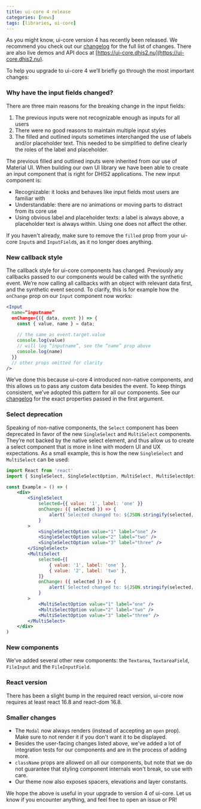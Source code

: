 ```yaml
---
title: ui-core 4 release
categories: [news]
tags: [libraries, ui-core]
---
```


As you might know, ui-core version 4 has recently been released. We recommend you check out our [changelog](https://github.com/dhis2/ui-core/blob/master/CHANGELOG.md) for the full list of changes. There are also live demos and API docs at [https://ui-core.dhis2.nu](https://ui-core.dhis2.nu).

To help you upgrade to ui-core 4 we’ll briefly go through the most important changes:

### Why have the input fields changed?

There are three main reasons for the breaking change in the input fields:

1. The previous inputs were not recognizable enough as inputs for all users
2. There were no good reasons to maintain multiple input styles
3. The filled and outlined inputs sometimes interchanged the use of labels and/or placeholder text. This needed to be simplified to define clearly the roles of the label and placeholder.

The previous filled and outlined inputs were inherited from our use of Material UI. When building our own UI library we have been able to create an input component that is right for DHIS2 applications. The new input component is:

- Recognizable: it looks and behaves like input fields most users are familiar with
- Understandable: there are no animations or moving parts to distract from its core use
- Using obvious label and placeholder texts: a label is always above, a placeholder text is always within. Using one does not affect the other.

If you haven't already, make sure to remove the `filled` prop from your ui-core `Input`s and `InputField`s, as it no longer does anything.

### New callback style

The callback style for ui-core components has changed. Previously any callbacks passed to our components would be called with the synthetic event. We’re now calling all callbacks with an object with relevant data first, and the synthetic event second. To clarify, this is for example how the `onChange` prop on our `Input` component now works:

```jsx
<Input
  name=“inputname”
  onChange={({ data, event }) => {
    const { value, name } = data;
    
    // the same as event.target.value
    console.log(value)
    // will log “inputname”, see the “name” prop above
    console.log(name)
  }}
  // other props omitted for clarity
/>
```

We’ve done this because ui-core 4 introduced non-native components, and this allows us to pass any custom data besides the event. To keep things consistent, we’ve adopted this pattern for all our components. See our [changelog](https://github.com/dhis2/ui-core/blob/master/CHANGELOG.md#breaking-changes) for the exact properties passed in the first argument.

### Select deprecation

Speaking of non-native components, the `Select` component has been deprecated In favor of the new `SingleSelect` and `MultiSelect` components. They’re not backed by the native select element, and thus allow us to create a select component that is more in line with modern UI and UX expectations. As a small example, this is how the new `SingleSelect` and `MultiSelect` can be used:

```jsx
import React from 'react'
import { SingleSelect, SingleSelectOption, MultiSelect, MultiSelectOption } from '@dhis2/ui-core'

const Example = () => (
    <div>
        <SingleSelect
            selected={{ value: '1', label: 'one' }}
            onChange: ({ selected }) => {
                alert(`Selected changed to: ${JSON.stringify(selected, null, 2)}`)
            }
        >
            <SingleSelectOption value="1" label="one" />
            <SingleSelectOption value="2" label="two" />
            <SingleSelectOption value="3" label="three" />
        </SingleSelect> 
        <MultiSelect
            selected={[
                { value: '1', label: 'one' },
                { value: '2', label: 'two' },
            ]}
            onChange: ({ selected }) => {
                alert(`Selected changed to: ${JSON.stringify(selected, null, 2)}`)
            }
        >
            <MultiSelectOption value="1" label="one" />
            <MultiSelectOption value="2" label="two" />
            <MultiSelectOption value="3" label="three" />
        </MultiSelect> 
    </div>
)

```

### New components

We’ve added several other new components: the `Textarea`, `TextareaField`, `FileInput` and the `FileInputField`.

### React version

There has been a slight bump in the required react version, ui-core now requires at least react 16.8 and react-dom 16.8.

### Smaller changes

- The `Modal` now always renders (instead of accepting an `open` prop). Make sure to not render it if you don't want it to be displayed.
- Besides the user-facing changes listed above, we've added a lot of integration tests for our components and are in the process of adding more.
- `className` props are allowed on all our components, but note that we do not guarantee that styling component internals won't break, so use with care.
- Our theme now also exposes spacers, elevations and layer constants.

We hope the above is useful in your upgrade to version 4 of ui-core. Let us know if you encounter anything, and feel free to open an issue or PR!
